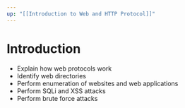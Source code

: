 ```yaml
---
up: "[[Introduction to Web and HTTP Protocol]]"
---
```


# Introduction

- Explain how web protocols work
- Identify web directories
- Perform enumeration of websites and web applications
- Perform SQLi and XSS attacks
- Perform brute force attacks
